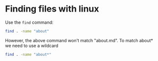 # Finding files with linux

Use the `find` command:

```sh
find . -name "about"
```

However, the above command won't match "about.md". To match about* we need to use a wildcard

```sh
find . -name "about*"
```
